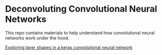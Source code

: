 # Deconvoluting Convolutional Neural Networks

This repo contains materials to help understand
how convolutional neural networks work under
the hood.

[Exploring layer shapes in a keras convolutional neural network](keras_layer_shapes.ipynb)

